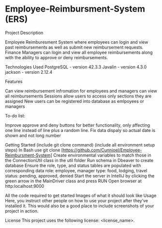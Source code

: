 # Employee-Reimbursment-System (ERS)

Project Description

Employee Reimburesment System where employees can login and view past reimbursements as well as submit new reimbursement requests. Finance Managers can login and view all employee reimbursements along with the ability to approve or deny reimbursements.

Technologies Used
PostgreSQL - version 42.3.3
Javalin - version 4.3.0
jackson - version 2.12.4

Features

Can view reimbursement infromation for employees and managers can view all reimbursements 
Sessions allow users to access only sections they are assigned
New users can be registered into database as emlpoyees or managers

To-do list:

Improve approve and deny buttons for better functionality, only affecting one line instead of line plus a random line.
Fix data dispaly so actual date is shown and not long number

Getting Started
(include git clone command) (include all environment setup steps)
In Bash use git clone [https://github.com/Cunnjoel/Employee-Reimbursment-System]
Create environmental variables to match those in the ConnectionUtil class in the util folder
Run schema in Dbeaver to create database 
Ensure the role, type, and status tables are populated with corresponding data
  role: employee, manager
  type: food, lodging, travel
  status: pending, approved, denied
Start the server in IntelliJ by clicking the green arrow in the MainDriver class and press RUN
Open browser at http:localhost:9000

All the code required to get started
Images of what it should look like
Usage
Here, you instruct other people on how to use your project after they’ve installed it. This would also be a good place to include screenshots of your project in action.

License
This project uses the following license: <license_name>.
